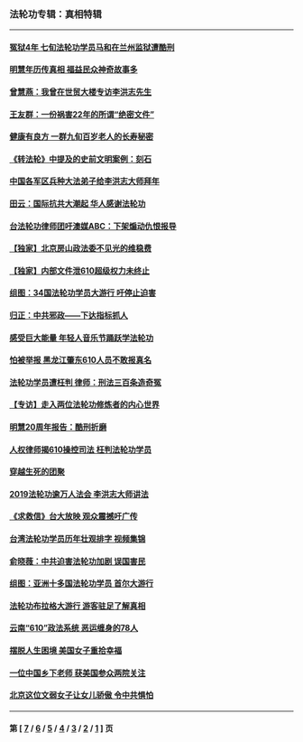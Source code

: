 ### 法轮功专辑：真相特辑
---
#### [冤狱4年 七旬法轮功学员马和在兰州监狱遭酷刑](../../pages/nf4389/n13304688.md?11230430) 
#### [明慧年历传真相 福益民众神奇故事多](../../pages/nf4389/n13294545.md?11230430) 
#### [曾慧燕：我曾在世贸大楼专访李洪志先生](../../pages/nf4389/n12898729.md?11230430) 
#### [王友群：一份祸害22年的所谓“绝密文件”](../../pages/nf4389/n12871750.md?11230430) 
#### [健康有良方 一群九旬百岁老人的长寿秘密](../../pages/nf4389/n12847475.md?11230430) 
#### [《转法轮》中提及的史前文明案例：刻石](../../pages/nf4389/n12758577.md?11230430) 
#### [中国各军区兵种大法弟子给李洪志大师拜年](../../pages/nf4389/n12750047.md?11230430) 
#### [田云：国际抗共大潮起 华人感谢法轮功](../../pages/nf4389/n12357708.md?11230430) 
#### [台法轮功律师团吁澳媒ABC：下架煽动仇恨报导](../../pages/nf4389/n12279917.md?11230430) 
#### [【独家】北京房山政法委不见光的维稳费](../../pages/nf4389/n12031979.md?11230430) 
#### [【独家】内部文件泄610超级权力未终止](../../pages/nf4389/n12023895.md?11230430) 
#### [组图：34国法轮功学员大游行 吁停止迫害](../../pages/nf4389/n11492658.md?11230430) 
#### [归正：中共邪政——下达指标抓人](../../pages/nf4389/n11474770.md?11230430) 
#### [感受巨大能量 年轻人音乐节踊跃学法轮功](../../pages/nf4389/n11441981.md?11230430) 
#### [怕被举报 黑龙江肇东610人员不敢报真名](../../pages/nf4389/n11436499.md?11230430) 
#### [法轮功学员遭枉判 律师：刑法三百条造奇冤](../../pages/nf4389/n11433943.md?11230430) 
#### [【专访】走入两位法轮功修炼者的内心世界](../../pages/nf4389/n11415623.md?11230430) 
#### [明慧20周年报告：酷刑折磨](../../pages/nf4389/n11387954.md?11230430) 
#### [人权律师揭610操控司法 枉判法轮功学员](../../pages/nf4389/n11313370.md?11230430) 
#### [穿越生死的团聚](../../pages/nf4389/n11258922.md?11230430) 
#### [2019法轮功逾万人法会 李洪志大师讲法](../../pages/nf4389/n11265303.md?11230430) 
#### [《求救信》台大放映 观众震撼吁广传](../../pages/nf4389/n10922251.md?11230430) 
#### [台湾法轮功学员历年壮观排字 视频集锦](../../pages/nf4389/n10878789.md?11230430) 
#### [俞晓薇：中共迫害法轮功加剧 误国害民](../../pages/nf4389/n10859260.md?11230430) 
#### [组图：亚洲十多国法轮功学员 首尔大游行](../../pages/nf4389/n10781149.md?11230430) 
#### [法轮功布拉格大游行 游客驻足了解真相](../../pages/nf4389/n10749360.md?11230430) 
#### [云南“610”政法系统 恶运缠身的78人](../../pages/nf4389/n10747534.md?11230430) 
#### [摆脱人生困境 美国女子重拾幸福](../../pages/nf4389/n10688678.md?11230430) 
#### [一位中国乡下老师 获美国参众两院关注](../../pages/nf4389/n10683927.md?11230430) 
#### [北京这位文弱女子让女儿骄傲 令中共惧怕](../../pages/nf4389/n10668341.md?11230430) 

---
#### 第 [ [7](./7.md?11230430) / [6](./6.md?11230430) / [5](./5.md?11230430) / [4](./4.md?11230430) / [3](./3.md?11230430) / [2](./2.md?11230430) / [1](./1.md?11230430) ] 页
